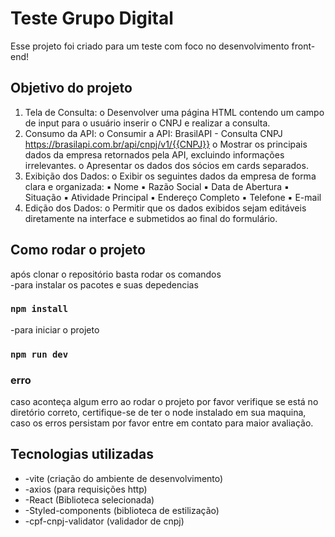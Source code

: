 # Teste Grupo Digital

Esse projeto foi criado para um teste com foco no desenvolvimento front-end! 

## Objetivo do projeto

1. Tela de Consulta:
o Desenvolver uma página HTML contendo um campo de input para o
usuário inserir o CNPJ e realizar a consulta.
2. Consumo da API:
o Consumir a API: BrasilAPI - Consulta CNPJ
https://brasilapi.com.br/api/cnpj/v1/{{CNPJ}}
o Mostrar os principais dados da empresa retornados pela API, excluindo
informações irrelevantes.
o Apresentar os dados dos sócios em cards separados.
3. Exibição dos Dados:
o Exibir os seguintes dados da empresa de forma clara e organizada:
▪ Nome
▪ Razão Social
▪ Data de Abertura
▪ Situação
▪ Atividade Principal
▪ Endereço Completo
▪ Telefone
▪ E-mail
4. Edição dos Dados:
o Permitir que os dados exibidos sejam editáveis diretamente na interface
e submetidos ao final do formulário.

## Como rodar o projeto

após clonar o repositório basta rodar os comandos <br>
-para instalar os pacotes e suas depedencias 
### `npm install` 

-para iniciar o projeto
### `npm run dev`

### erro

caso aconteça algum erro ao rodar o projeto por favor verifique se está no diretório correto, certifique-se de ter o node instalado em sua maquina, caso os erros persistam por favor entre em contato para maior avaliação.

## Tecnologias utilizadas 
<ul>
<li>
    -vite (criação do ambiente de desenvolvimento)
</li>
<li>
-axios (para requisições http)
</li>
<li>
-React (Biblioteca selecionada)
</li>
<li>
-Styled-components (biblioteca de estilização)
</li>
<li>
-cpf-cnpj-validator (validador de cnpj)
</li>
</ul>